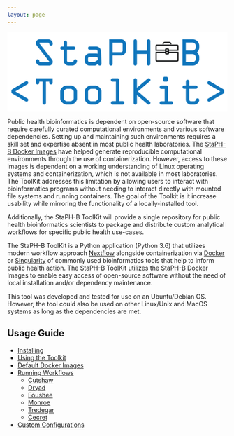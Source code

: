 ```yaml
---
layout: page
---
```


<a href="https://staph-b.github.io/staphb_toolkit/"><img src="assets/staphb-tk_logo.png" style="display:block;margin-left:auto;margin-right:auto;width:600px"></a>

Public health bioinformatics is dependent on open-source software that require carefully curated computational environments and various software dependencies. Setting up and maintaining such environments requires a skill set and expertise absent in most public health laboratories. The [StaPH-B Docker Images](https://github.com/StaPH-B/docker-builds) have helped generate reproducible computational environments through the use of containerization. However, access to these images is dependent on a working understanding of Linux operating systems and containerization, which is not available in most laboratories. The ToolKit addresses this limitation by allowing users to interact with bioinformatics programs without needing to interact directly with mounted file systems and running containers. The goal of the Toolkit is it increase usability while mirroring the functionality of a locally-installed tool.

Additionally, the StaPH-B ToolKit will provide a single repository for public health bioinformatics scientists to package and distribute custom analytical workflows for specific public health use-cases.

The StaPH-B ToolKit is a Python application (Python 3.6) that utilizes modern workflow approach [Nextflow](https://www.nextflow.io/) alongside containerization via [Docker](https://www.docker.com/) or [Singularity](https://sylabs.io) of commonly used bioinformatics tools that help to inform public health action. The StaPH-B ToolKit utilizes the StaPH-B Docker Images to enable easy access of open-source software without the need of local installation and/or dependency maintenance.

This tool was developed and tested for use on an Ubuntu/Debian OS. However, the tool could also be used on other Linux/Unix and MacOS systems as long as the dependencies are met.

## Usage Guide
  * [Installing](/staphb_toolkit/install)
  * [Using the Toolkit](/staphb_toolkit/using_tk)
  * [Default Docker Images](/staphb_toolkit/default_images)
  * [Running Workflows](/staphb_toolkit/workflows)
    - [Cutshaw](/staphb_toolkit/workflows_docs/cutshaw)
    - [Dryad](/staphb_toolkit/workflow_docs/dryad)
    - [Foushee](/staphb_toolkit/workflow_docs/foushee)
    - [Monroe](/staphb_toolkit/workflow_docs/monroe)
    - [Tredegar](/staphb_toolkit/workflow_docs/tredegar)
    - [Cecret](/staphb_toolkit/workflow_docs/cecret)
  * [Custom Configurations](/staphb_toolkit/configs)
